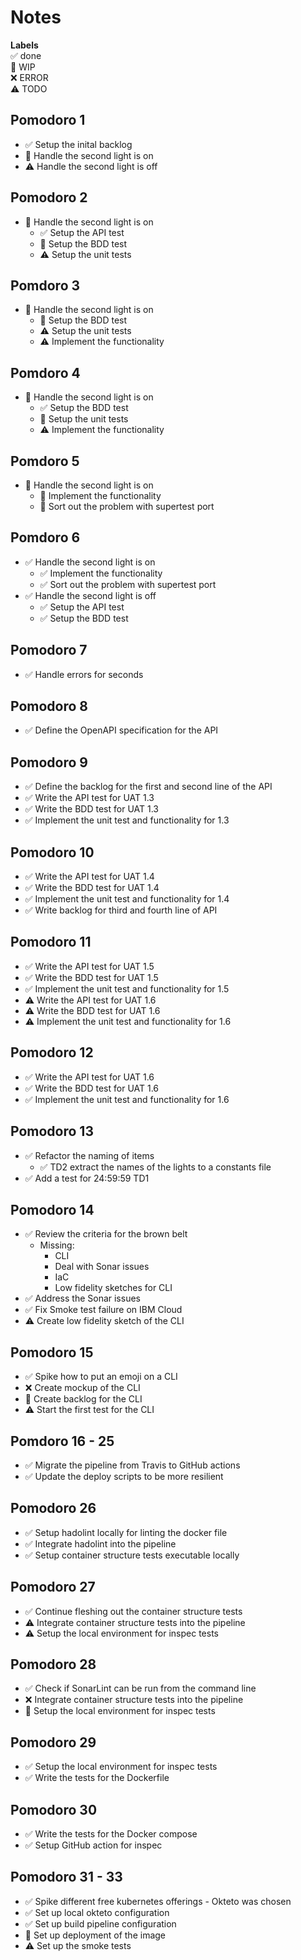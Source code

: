 # Notes

**Labels**  
✅ done  
🚧 WIP  
❌ ERROR  
⚠ TODO

## Pomodoro 1

- ✅ Setup the inital backlog
- 🚧 Handle the second light is on
- ⚠ Handle the second light is off

## Pomodoro 2

- 🚧 Handle the second light is on
  - ✅ Setup the API test
  - 🚧 Setup the BDD test
  - ⚠ Setup the unit tests

## Pomdoro 3

- 🚧 Handle the second light is on
  - 🚧 Setup the BDD test
  - ⚠ Setup the unit tests
  - ⚠ Implement the functionality

## Pomdoro 4

- 🚧 Handle the second light is on
  - ✅ Setup the BDD test
  - 🚧 Setup the unit tests
  - ⚠ Implement the functionality

## Pomdoro 5

- 🚧 Handle the second light is on
  - 🚧 Implement the functionality
  - 🚧 Sort out the problem with supertest port

## Pomdoro 6

- ✅ Handle the second light is on
  - ✅ Implement the functionality
  - ✅ Sort out the problem with supertest port
- ✅ Handle the second light is off
  - ✅ Setup the API test
  - ✅ Setup the BDD test

## Pomodoro 7

- ✅ Handle errors for seconds

## Pomodoro 8

- ✅ Define the OpenAPI specification for the API

## Pomodoro 9

- ✅ Define the backlog for the first and second line of the API
- ✅ Write the API test for UAT 1.3
- ✅ Write the BDD test for UAT 1.3
- ✅ Implement the unit test and functionality for 1.3

## Pomodoro 10

- ✅ Write the API test for UAT 1.4
- ✅ Write the BDD test for UAT 1.4
- ✅ Implement the unit test and functionality for 1.4
- ✅ Write backlog for third and fourth line of API

## Pomodoro 11

- ✅ Write the API test for UAT 1.5
- ✅ Write the BDD test for UAT 1.5
- ✅ Implement the unit test and functionality for 1.5
- ⚠ Write the API test for UAT 1.6
- ⚠ Write the BDD test for UAT 1.6
- ⚠ Implement the unit test and functionality for 1.6

## Pomodoro 12

- ✅ Write the API test for UAT 1.6
- ✅ Write the BDD test for UAT 1.6
- ✅ Implement the unit test and functionality for 1.6

## Pomodoro 13

- ✅ Refactor the naming of items
  - ✅ TD2 extract the names of the lights to a constants file
- ✅ Add a test for 24:59:59 TD1

## Pomodoro 14

- ✅ Review the criteria for the brown belt
  - Missing:
    - CLI
    - Deal with Sonar issues
    - IaC
    - Low fidelity sketches for CLI
- ✅ Address the Sonar issues
- ✅ Fix Smoke test failure on IBM Cloud
- ⚠ Create low fidelity sketch of the CLI

## Pomodoro 15

- ✅ Spike how to put an emoji on a CLI
- ❌ Create mockup of the CLI
- 🚧 Create backlog for the CLI
- ⚠ Start the first test for the CLI

## Pomdoro 16 - 25

- ✅ Migrate the pipeline from Travis to GitHub actions
- ✅ Update the deploy scripts to be more resilient

## Pomodoro 26

- ✅ Setup hadolint locally for linting the docker file
- ✅ Integrate hadolint into the pipeline
- ✅ Setup container structure tests executable locally

## Pomodoro 27

- ✅ Continue fleshing out the container structure tests
- ⚠ Integrate container structure tests into the pipeline
- ⚠ Setup the local environment for inspec tests

## Pomodoro 28

- ✅ Check if SonarLint can be run from the command line
- ❌ Integrate container structure tests into the pipeline
- 🚧 Setup the local environment for inspec tests

## Pomodoro 29

- ✅ Setup the local environment for inspec tests
- ✅ Write the tests for the Dockerfile

## Pomodoro 30

- ✅ Write the tests for the Docker compose
- ✅ Setup GitHub action for inspec

## Pomodoro 31 - 33

- ✅ Spike different free kubernetes offerings - Okteto was chosen
- ✅ Set up local okteto configuration
- ✅ Set up build pipeline configuration
- 🚧 Set up deployment of the image
- ⚠ Set up the smoke tests
